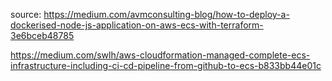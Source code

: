  source: https://medium.com/avmconsulting-blog/how-to-deploy-a-dockerised-node-js-application-on-aws-ecs-with-terraform-3e6bceb48785

https://medium.com/swlh/aws-cloudformation-managed-complete-ecs-infrastructure-including-ci-cd-pipeline-from-github-to-ecs-b833bb44e01c